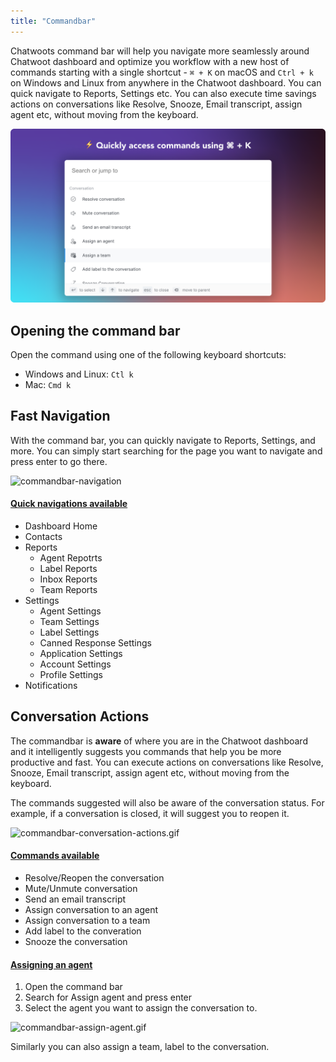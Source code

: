 ```yaml
---
title: "Commandbar"
---
```


Chatwoots command bar will help you navigate more seamlessly around Chatwoot dashboard and optimize you workflow with a new host of commands starting with a single shortcut - `⌘ + K` on macOS and `Ctrl + k` on Windows and Linux from anywhere in the Chatwoot dashboard. You can quick navigate to Reports, Settings etc. You can also execute time savings actions on conversations like Resolve, Snooze, Email transcript, assign agent etc, without moving from the keyboard.

![commandbar](./images/commandbar/commandbar.png)

## Opening the command bar

Open the command using one of the following keyboard shortcuts:

- Windows and Linux: `Ctl k`
- Mac: `Cmd k`

## Fast Navigation

With the command bar, you can quickly navigate to Reports, Settings, and more. You can simply start searching for the page you want to navigate and press enter to go there.

![commandbar-navigation](./images/commandbar/navigation.gif)

#### <u>Quick navigations available</u>

- Dashboard Home
- Contacts
- Reports
  - Agent Repotrts
  - Label Reports
  - Inbox Reports
  - Team Reports
- Settings
  - Agent Settings
  - Team Settings
  - Label Settings
  - Canned Response Settings
  - Application Settings
  - Account Settings
  - Profile Settings
- Notifications

## Conversation Actions

The commandbar is **aware** of where you are in the Chatwoot dashboard and it intelligently suggests you commands that help you be more productive and fast. You can execute actions on conversations like Resolve, Snooze, Email transcript, assign agent etc, without moving from the keyboard.

The commands suggested will also be aware of the conversation status. For example, if a conversation is closed, it will suggest you to reopen it.

![commandbar-conversation-actions.gif](./images/commandbar/conversation-actions.gif)

#### <u>Commands available</u>

- Resolve/Reopen the conversation
- Mute/Unmute conversation
- Send an email transcript
- Assign conversation to an agent
- Assign conversation to a team
- Add label to the converation
- Snooze the conversation

#### <u>Assigning an agent</u>
1. Open the command bar
2. Search for Assign agent and press enter
3. Select the agent you want to assign the conversation to.

![commandbar-assign-agent.gif](./images/commandbar/assign-agent.gif)

Similarly you can also assign a team, label to the conversation.
